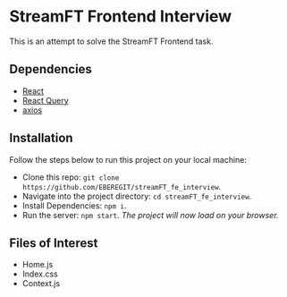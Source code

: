 # StreamFT Frontend Interview
This is an attempt to solve the StreamFT Frontend task.

## Dependencies
- [React](https://reactjs.org/)
- [React Query](https://www.npmjs.com/package/react-query)
- [axios](https://www.npmjs.com/package/axios)

## Installation
Follow the steps below to run this project on your local machine:

* Clone this repo: `git clone https://github.com/EBEREGIT/streamFT_fe_interview`.
* Navigate into the project directory: `cd streamFT_fe_interview`.
* Install Dependencies: `npm i`.
* Run the server: `npm start`.
*The project will now load on your browser.*

## Files of Interest
- Home.js
- Index.css
- Context.js